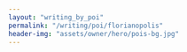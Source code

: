 ```yaml
---
layout: "writing_by_poi"
permalink: "/writing/poi/florianopolis"
header-img: "assets/owner/hero/pois-bg.jpg"
---
```

